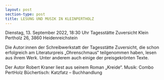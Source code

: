 ```yaml
---
layout: post
section-type: post
title: LESUNG UND MUSIK IN KLEINPERTHOLZ
---
```

Dienstag, 13. September 2022, 18:30 Uhr
Tagesstätte Zuversicht
Klein Pertholz 26, 3860 Heidenreichstein

Die Autor:innen der Schreibwerkstatt der Tagesstätte Zuversicht, die schon erfolgreich am Literaturpreis „Ohrenschmaus“ teilgenommen haben, lesen aus ihrem Werk. Unter anderem auch einige der preisgekrönten Texte.

Der Autor Robert Kraner liest aus seinem Roman „Kreide“.
Musik: Combo PertHolz
Büchertisch: Katzfatz – Buchhandlung
